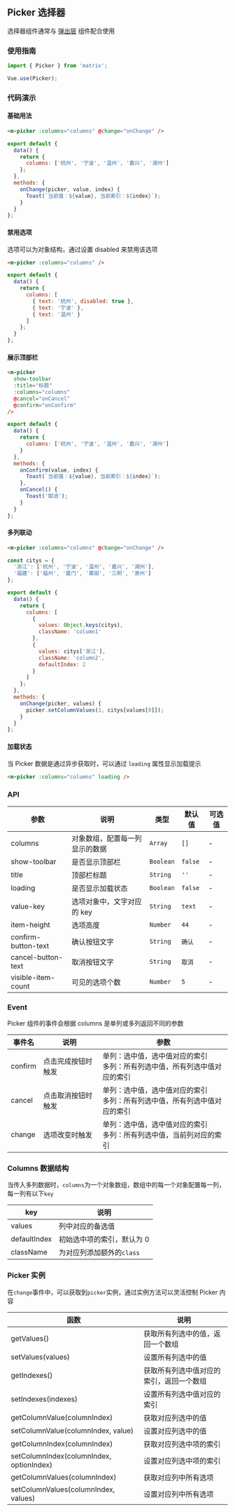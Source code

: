 ## Picker 选择器
选择器组件通常与 [弹出层](#/zh-CN/popup) 组件配合使用

### 使用指南
``` javascript
import { Picker } from 'matrix';

Vue.use(Picker);
```

### 代码演示


#### 基础用法

```html
<m-picker :columns="columns" @change="onChange" />
```

```javascript
export default {
  data() {
    return {
      columns: ['杭州', '宁波', '温州', '嘉兴', '湖州']
    };
  },
  methods: {
    onChange(picker, value, index) {
      Toast(`当前值：${value}, 当前索引：${index}`);
    }
  }
};
```

#### 禁用选项
选项可以为对象结构，通过设置 disabled 来禁用该选项

```html
<m-picker :columns="columns" />
```

```javascript
export default {
  data() {
    return {
      columns: [
        { text: '杭州', disabled: true },
        { text: '宁波' },
        { text: '温州' }
      ]
    };
  }
};
```

#### 展示顶部栏

```html
<m-picker
  show-toolbar
  :title="标题"
  :columns="columns"
  @cancel="onCancel"
  @confirm="onConfirm"
/>
```

```javascript
export default {
  data() {
    return {
      columns: ['杭州', '宁波', '温州', '嘉兴', '湖州']
    }
  },
  methods: {
    onConfirm(value, index) {
      Toast(`当前值：${value}, 当前索引：${index}`);
    },
    onCancel() {
      Toast('取消');
    }
  }
};
```

#### 多列联动

```html
<m-picker :columns="columns" @change="onChange" />
```

```javascript
const citys = {
  '浙江': ['杭州', '宁波', '温州', '嘉兴', '湖州'],
  '福建': ['福州', '厦门', '莆田', '三明', '泉州']
};

export default {
  data() {
    return {
      columns: [
        {
          values: Object.keys(citys),
          className: 'column1'
        },
        {
          values: citys['浙江'],
          className: 'column2',
          defaultIndex: 2
        }
      ]
    };
  },
  methods: {
    onChange(picker, values) {
      picker.setColumnValues(1, citys[values[0]]);
    }
  }
};
```

#### 加载状态
当 Picker 数据是通过异步获取时，可以通过 `loading` 属性显示加载提示

```html
<m-picker :columns="columns" loading />
```

### API

| 参数 | 说明 | 类型 | 默认值 | 可选值 |
|-----------|-----------|-----------|-------------|-------------|
| columns | 对象数组，配置每一列显示的数据 | `Array` | `[]` | - |
| show-toolbar | 是否显示顶部栏 | `Boolean` | `false` | - |
| title | 顶部栏标题 | `String` | `''` | - |
| loading | 是否显示加载状态 | `Boolean` | `false` | - |
| value-key | 选项对象中，文字对应的 key | `String` | `text` | - |
| item-height | 选项高度 | `Number` | `44` | - |
| confirm-button-text | 确认按钮文字 | `String` | `确认` | - |
| cancel-button-text | 取消按钮文字 | `String` | `取消` | - |
| visible-item-count | 可见的选项个数 | `Number` | `5` | - |

### Event
Picker 组件的事件会根据 columns 是单列或多列返回不同的参数

| 事件名 | 说明 | 参数 |
|-----------|-----------|-----------|
| confirm | 点击完成按钮时触发 | 单列：选中值，选中值对应的索引<br>多列：所有列选中值，所有列选中值对应的索引 |
| cancel | 点击取消按钮时触发 | 单列：选中值，选中值对应的索引<br>多列：所有列选中值，所有列选中值对应的索引 |
| change | 选项改变时触发 | 单列：选中值，选中值对应的索引<br>多列：所有列选中值，当前列对应的索引 |


### Columns 数据结构
当传入多列数据时，`columns`为一个对象数组，数组中的每一个对象配置每一列，每一列有以下`key`

| key | 说明 |
|-----------|-----------|
| values | 列中对应的备选值 |
| defaultIndex | 初始选中项的索引，默认为 0 |
| className | 为对应列添加额外的`class` |

### Picker 实例
在`change`事件中，可以获取到`picker`实例，通过实例方法可以灵活控制 Picker 内容

| 函数 | 说明 |
|-----------|-----------|
| getValues() | 获取所有列选中的值，返回一个数组 |
| setValues(values) | 设置所有列选中的值 |
| getIndexes() | 获取所有列选中值对应的索引，返回一个数组 |
| setIndexes(indexes) | 设置所有列选中值对应的索引 |
| getColumnValue(columnIndex) | 获取对应列选中的值 |
| setColumnValue(columnIndex, value) | 设置对应列选中的值 |
| getColumnIndex(columnIndex) | 获取对应列选中项的索引 |
| setColumnIndex(columnIndex, optionIndex) | 设置对应列选中项的索引 |
| getColumnValues(columnIndex) | 获取对应列中所有选项 |
| setColumnValues(columnIndex, values) | 设置对应列中所有选项 |
